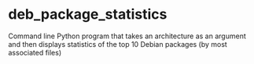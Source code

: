 # deb_package_statistics
Command line Python program that takes an architecture as an argument and then displays statistics of the top 10 Debian packages (by most associated files)
